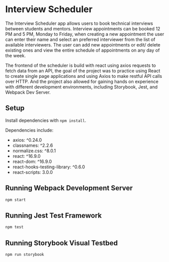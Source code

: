 # Interview Scheduler

The Interview Scheduler app allows users to book technical interviews between students and mentors. Interview appointments can be booked 12 PM and 5 PM, Monday to Friday, when creating a new appointment the user can enter their name and select an preferred interviewer from the list of available interviewers. The user can add new appointments or edit/ delete existing ones and view the entire schedule of appointments on any day of the week.

The frontend of the scheduler is build with react using axios requests to fetch data from an API, the goal of the project was to practice using React to create single page applications and using Axios to make restful API calls over HTTP. And the project also allowed for gaining hands on experience with different development environments, including Storybook, Jest, and Webpack Dev Server.

## Setup

Install dependencies with `npm install`.

Dependencies include:

- axios: ^0.24.0
- classnames: ^2.2.6
- normalize.css: ^8.0.1
- react: ^16.9.0
- react-dom: ^16.9.0
- react-hooks-testing-library: ^0.6.0
- react-scripts: 3.0.0

## Running Webpack Development Server

```sh
npm start
```

## Running Jest Test Framework

```sh
npm test
```

## Running Storybook Visual Testbed

```sh
npm run storybook
```
